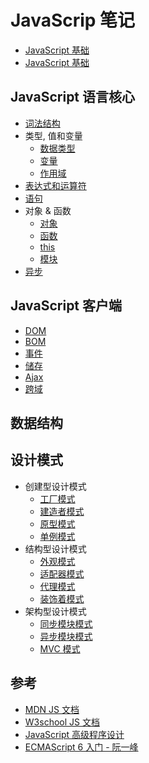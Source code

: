 # JavaScrip 笔记

- [JavaScript 基础](./基础知识/JS基础.md)
- [JavaScript 基础](./基础知识/面向对象.md)

## JavaScript 语言核心

- [词法结构]()
- 类型, 值和变量
  - [数据类型](./语言核心/类型_值_变量/数据类型.md)
  - [变量](./语言核心/类型_值_变量/变量.md)
  - [作用域](./语言核心/类型_值_变量/作用域.md)
- [表达式和运算符]()
- [语句]()
- 对象 & 函数
  - [对象](./语言核心/对象_函数/对象.md)
  - [函数](./语言核心/对象_函数/函数.md)
  - [this](./语言核心/对象_函数/this.md)
  - [模块](./语言核心/对象_函数/模块.md)
- [异步](./语言核心/异步/异步.md)

## JavaScript 客户端

- [DOM](./客户端/DOM.md)
- [BOM](./客户端/BOM.md)
- [事件](./客户端/事件.md)
- [储存](./客户端/储存.md)
- [Ajax](./客户端/ajax.md)
- [跨域](./客户端/跨域.md)

## 数据结构

## 设计模式

- 创建型设计模式
  - [工厂模式](./设计模式/创建型/工厂模式.md)
  - [建造者模式](./设计模式/创建型/建造者模式.md)
  - [原型模式](./设计模式/创建型/原型模式.md)
  - [单例模式](./设计模式/创建型/单例模式.md)
- 结构型设计模式
  - [外观模式](./设计模式/结构型/外观模式.md)
  - [适配器模式](./设计模式/结构型/适配器模式.md)
  - [代理模式](./设计模式/结构型/代理模式.md)
  - [装饰着模式](./设计模式/结构型/装饰着模式.md)
- 架构型设计模式
  - [同步模块模式](./设计模式/架构型/同步模块模式.md)
  - [异步模块模式](./设计模式/架构型/异步模块模式.md)
  - [MVC 模式](./设计模式/架构型/mvc模式.md)

## 参考

- [MDN JS 文档](https://developer.mozilla.org/zh-CN/docs/Web/JavaScript/Reference/Global_Objects)
- [W3school JS 文档](http://www.w3school.com.cn/jsref/index.asp)
- [JavaScript 高级程序设计](http://www.ituring.com.cn/book/946)
- [ECMAScript 6 入门 - 阮一峰](http://es6.ruanyifeng.com/)
